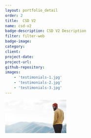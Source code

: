 ```yaml
---
layout: portfolio_detail
order: 2
title:  CSD V2
name: csd-v2
badge-description: CSD V2 Description
filter: filter-web
badge-image:
category:
client:
project-date:
project-url:
github-repository:
images:
    - 'testimonials-1.jpg'
    - 'testimonials-2.jpg'
    - 'testimonials-3.jpg'
---
```

<img src="/assets/img/hero-bg.jpg" alt="drawing" width="200"/>

